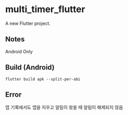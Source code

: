 # multi_timer_flutter

A new Flutter project.

## Notes
Android Only

## Build (Android)
```
flutter build apk --split-per-abi
```

## Error
앱 기록에서도 앱을 지우고 알림이 왔을 때 알림이 해제되지 않음